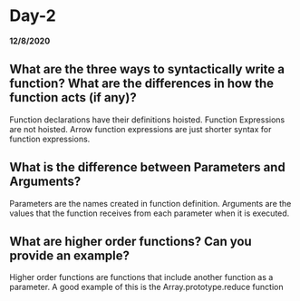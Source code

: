 # Day-2
__12/8/2020__

## What are the three ways to syntactically write a function? What are the differences in how the function acts (if any)?

Function declarations have their definitions hoisted. Function Expressions are not hoisted. Arrow function expressions are just shorter syntax for function expressions.

## What is the difference between Parameters and Arguments?

Parameters are the names created in function definition. Arguments are the values that the function receives from each parameter when it is executed.

## What are higher order functions? Can you provide an example?

Higher order functions are functions that include another function as a parameter.  A good example of this is the Array.prototype.reduce function